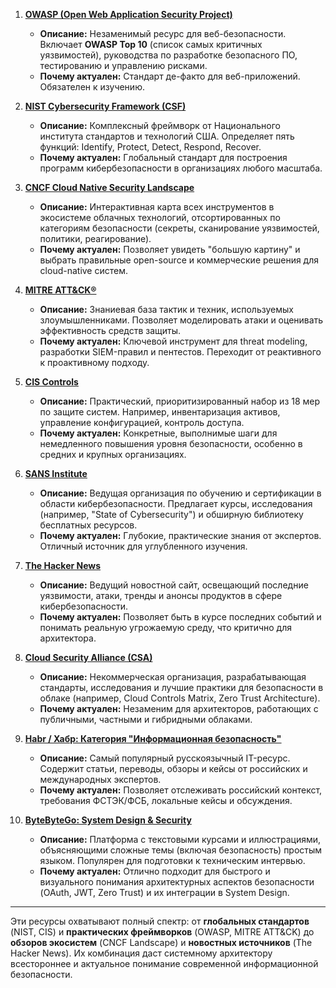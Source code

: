 1.  **[OWASP (Open Web Application Security Project)](https://owasp.org/)**
    *   **Описание:** Незаменимый ресурс для веб-безопасности. Включает **OWASP Top 10** (список самых критичных уязвимостей), руководства по разработке безопасного ПО, тестированию и управлению рисками.
    *   **Почему актуален:** Стандарт де-факто для веб-приложений. Обязателен к изучению.

2.  **[NIST Cybersecurity Framework (CSF)](https://www.nist.gov/cyberframework)**
    *   **Описание:** Комплексный фреймворк от Национального института стандартов и технологий США. Определяет пять функций: Identify, Protect, Detect, Respond, Recover.
    *   **Почему актуален:** Глобальный стандарт для построения программ кибербезопасности в организациях любого масштаба.

3.  **[CNCF Cloud Native Security Landscape](https://landscape.cncf.io/grouping=no&license=open-source&license=source-available&license=proprietary&security-incident-response=security-incident-response&security-policy=enforcement&security-policy=monitoring&security-policy=other&security-secret=management&security-secret=other&security-vulnerability=scanning&security-vulnerability=other)**
    *   **Описание:** Интерактивная карта всех инструментов в экосистеме облачных технологий, отсортированных по категориям безопасности (секреты, сканирование уязвимостей, политики, реагирование).
    *   **Почему актуален:** Позволяет увидеть "большую картину" и выбрать правильные open-source и коммерческие решения для cloud-native систем.

4.  **[MITRE ATT&CK®](https://attack.mitre.org/)**
    *   **Описание:** Знаниевая база тактик и техник, используемых злоумышленниками. Позволяет моделировать атаки и оценивать эффективность средств защиты.
    *   **Почему актуален:** Ключевой инструмент для threat modeling, разработки SIEM-правил и пентестов. Переходит от реактивного к проактивному подходу.

5.  **[CIS Controls](https://www.cisecurity.org/cis-controls/)**
    *   **Описание:** Практический, приоритизированный набор из 18 мер по защите систем. Например, инвентаризация активов, управление конфигурацией, контроль доступа.
    *   **Почему актуален:** Конкретные, выполнимые шаги для немедленного повышения уровня безопасности, особенно в средних и крупных организациях.

6.  **[SANS Institute](https://www.sans.org/)**
    *   **Описание:** Ведущая организация по обучению и сертификации в области кибербезопасности. Предлагает курсы, исследования (например, "State of Cybersecurity") и обширную библиотеку бесплатных ресурсов.
    *   **Почему актуален:** Глубокие, практические знания от экспертов. Отличный источник для углубленного изучения.

7.  **[The Hacker News](https://thehackernews.com/)**
    *   **Описание:** Ведущий новостной сайт, освещающий последние уязвимости, атаки, тренды и анонсы продуктов в сфере кибербезопасности.
    *   **Почему актуален:** Позволяет быть в курсе последних событий и понимать реальную угрожаемую среду, что критично для архитектора.

8.  **[Cloud Security Alliance (CSA)](https://cloudsecurityalliance.org/)**
    *   **Описание:** Некоммерческая организация, разрабатывающая стандарты, исследования и лучшие практики для безопасности в облаке (например, Cloud Controls Matrix, Zero Trust Architecture).
    *   **Почему актуален:** Незаменим для архитекторов, работающих с публичными, частными и гибридными облаками.

9.  **[Habr / Хабр: Категория "Информационная безопасность"](https://habr.com/ru/hub/infosecurity/)**
    *   **Описание:** Самый популярный русскоязычный IT-ресурс. Содержит статьи, переводы, обзоры и кейсы от российских и международных экспертов.
    *   **Почему актуален:** Позволяет отслеживать российский контекст, требования ФСТЭК/ФСБ, локальные кейсы и обсуждения.

10. **[ByteByteGo: System Design & Security](https://bytebytego.com/)**
    *   **Описание:** Платформа с текстовыми курсами и иллюстрациями, объясняющими сложные темы (включая безопасность) простым языком. Популярен для подготовки к техническим интервью.
    *   **Почему актуален:** Отлично подходит для быстрого и визуального понимания архитектурных аспектов безопасности (OAuth, JWT, Zero Trust) и их интеграции в System Design.

---

Эти ресурсы охватывают полный спектр: от **глобальных стандартов** (NIST, CIS) и **практических фреймворков** (OWASP, MITRE ATT&CK) до **обзоров экосистем** (CNCF Landscape) и **новостных источников** (The Hacker News). Их комбинация даст системному архитектору всестороннее и актуальное понимание современной информационной безопасности.